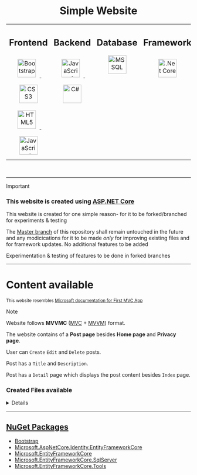 <h1 align='center'> Simple Website </h1>

<!-- Tools -->
<div align='center'>

<table>
  
<tr> </tr>

  <!-- Frontend -->
  <td valign="top">
    <h2 align='center'> Frontend </h2>
    <div align="center">      
      <a href="https://getbootstrap.com/" title="Bootstrap">
        <img style="margin: 10px" src="https://profilinator.rishav.dev/skills-assets/bootstrap-plain.svg" alt="Bootstrap" height="50">
      </a>  
      &nbsp;
      <a href="https://www.w3schools.com/css/" title="CSS3">
        <img style="margin: 10px" src="https://profilinator.rishav.dev/skills-assets/css3-original-wordmark.svg" alt="CSS3" height="50">
      </a>  
      <br>
      <a href="https://html.com/" title="HTML5">
        <img style="margin: 10px" src="https://profilinator.rishav.dev/skills-assets/html5-original-wordmark.svg" alt="HTML5" height="50">
      </a>  
      &nbsp;
      <a href="https://www.javascript.com/" title="JavaScript">
        <img style="margin: 10px" src="https://profilinator.rishav.dev/skills-assets/javascript-original.svg" alt="JavaScript" height="50">
      </a>  
    </div>  
  </td>

  <!-- Backend -->
  <td valign="top">
    <h2 align='center'> Backend </h2>
    <div align="center">      
      <a href="https://www.javascript.com/" title="JavaScript">
        <img style="margin: 10px" src="https://profilinator.rishav.dev/skills-assets/javascript-original.svg" alt="JavaScript" height="50">
      </a>
      &nbsp;
      <a href="https://docs.microsoft.com/en-us/dotnet/csharp/" title="C#">
        <img style="margin: 10px" src="https://profilinator.rishav.dev/skills-assets/csharp-original.svg" alt="C#" height="50">
      </a> 
    </div>  
  </td>
  
  <!-- Database -->
  <td valign="top">
    <h2 align='center'> Database </h2>
    <div align="center">      
      <a href="https://www.microsoft.com/en-in/sql-server/sql-server-downloads" title="MSSQL">
        <img src="https://github.com/ZNAXNOR/Simple-Website/assets/121810601/fdeff82c-eba0-4f3c-82a8-8a2b3e9d0678"  alt="MSSQL" height="50"/>
      </a>  
    </div>
  </td>
  
  <!-- Framework -->
  <td valign="top">
    <h2 align='center'> Framework </h2>
    <div align="center">      
      <a href="https://dotnet.microsoft.com/download" title=".Net Core">
        <img style="margin: 10px" src="https://profilinator.rishav.dev/skills-assets/dotnetcore.png" alt=".Net Core" height="50">
      </a> 
    </div>

  </td>
  
</table> 

</div>

<br/>


---


> [!Important]
> ### This website is created using [ASP.NET Core]
>
> This website is created for one simple reason- for it to be forked/branched for experiments & testing
>
> The [Master branch] of this repository shall remain untouched in the future and any modicications for it to be made _only_ for improving existing files and for framework updates. No additional features to be added
>
> Experimentation & testing of features to be done in forked branches

[ASP.NET Core]:https://dotnet.microsoft.com/en-us/apps/aspnet
[Master branch]:https://github.com/ZNAXNOR/Simple-Website/tree/master


---


# Content available
<sub>This website resembles [Microsoft documentation for First MVC App](https://learn.microsoft.com/en-us/aspnet/core/tutorials/first-mvc-app/)</sub>


> [!Note]
> Website follows **MVVMC** ([MVC] + [MVVM]) format.
 
The website contains of a **Post page** besides **Home page** and **Privacy page**.

User can `Create` `Edit` and `Delete` posts.

Post has a `Title` and `Description`.

Post has a `Detail` page which displays the post content besides `Index` page.

[MVC]:https://learn.microsoft.com/en-us/aspnet/core/mvc/
[MVVM]:https://learn.microsoft.com/en-us/dotnet/architecture/maui/mvvm


### Created Files available
<details>
<summary> Details </summary>

### MVVMC
- Models  
- View 
- ViewModel
- Controllers

### Database  
- Data ->
  - DatabaseContext.cs
- Migrations

### Additional Files  
- Interfaces
- Repository
    
</details>


---


## [NuGet Packages]
- [Bootstrap]
- [Microsoft.AspNetCore.Identity.EntityFrameworkCore]
- [Microsoft.EntityFrameworkCore]
- [Microsoft.EntityFrameworkCore.SqlServer]
- [Microsoft.EntityFrameworkCore.Tools]


[NuGet Packages]: https://www.nuget.org/
[Bootstrap]: https://www.nuget.org/packages/bootstrap
[CloudinaryDotNet]: https://www.nuget.org/packages/CloudinaryDotNet
[Microsoft.AspNetCore.Identity.EntityFrameworkCore]: https://www.nuget.org/packages/Microsoft.AspNetCore.Identity.EntityFrameworkCore
[Microsoft.EntityFrameworkCore]: https://www.nuget.org/packages/Microsoft.EntityFrameworkCore
[Microsoft.EntityFrameworkCore.SqlServer]: https://www.nuget.org/packages/Microsoft.EntityFrameworkCore.SqlServer
[Microsoft.EntityFrameworkCore.Tools]: https://www.nuget.org/packages/Microsoft.EntityFrameworkCore.Tools
